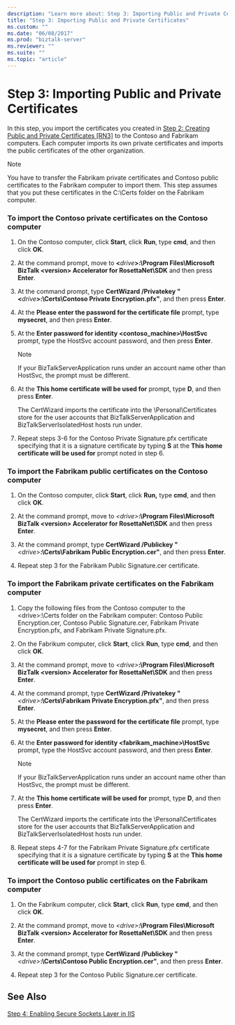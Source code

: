 ```yaml
---
description: "Learn more about: Step 3: Importing Public and Private Certificates"
title: "Step 3: Importing Public and Private Certificates"
ms.custom: ""
ms.date: "06/08/2017"
ms.prod: "biztalk-server"
ms.reviewer: ""
ms.suite: ""
ms.topic: "article"
---
```

# Step 3: Importing Public and Private Certificates
In this step, you import the certificates you created in [Step 2: Creating Public and Private Certificates &#91;RN3&#93;](../../adapters-and-accelerators/accelerator-rosettanet/step-2-creating-public-and-private-certificates.md) to the Contoso and Fabrikam computers. Each computer imports its own private certificates and imports the public certificates of the other organization.  
  
> [!NOTE]
>  You have to transfer the Fabrikam private certificates and Contoso public certificates to the Fabrikam computer to import them. This step assumes that you put these certificates in the C:\Certs folder on the Fabrikam computer.  
  
### To import the Contoso private certificates on the Contoso computer  
  
1. On the Contoso computer, click **Start**, click **Run**, type **cmd**, and then click **OK**.  
  
2. At the command prompt, move to **\<**<em>drive</em>**\>:\Program Files\Microsoft BizTalk \<version\> Accelerator for RosettaNet\SDK** and then press **Enter**.  
  
3. At the command prompt, type **CertWizard /Privatekey "\<**<em>drive</em>**\>:\Certs\Contoso Private Encryption.pfx"**, and then press **Enter**.  
  
4. At the **Please enter the password for the certificate file** prompt, type **mysecret**, and then press **Enter**.  
  
5. At the **Enter password for identity <contoso_machine>\HostSvc** prompt, type the HostSvc account password, and then press **Enter**.  
  
   > [!NOTE]
   >  If your BizTalkServerApplication runs under an account name other than HostSvc, the prompt must be different.  
  
6. At the **This home certificate will be used for** prompt, type **D**, and then press **Enter**.  
  
    The CertWizard imports the certificate into the \Personal\Certificates store for the user accounts that BizTalkServerApplication and BizTalkServerIsolatedHost hosts run under.  
  
7. Repeat steps 3-6 for the Contoso Private Signature.pfx certificate specifying that it is a signature certificate by typing **S** at the **This home certificate will be used for** prompt noted in step 6.  
  
### To import the Fabrikam public certificates on the Contoso computer  
  
1.  On the Contoso computer, click **Start**, click **Run,** type **cmd**, and then click **OK**.  
  
2.  At the command prompt, move to _\<drive\>_**:\Program Files\Microsoft BizTalk \<version\> Accelerator for RosettaNet\SDK** and then press **Enter**.  
  
3.  At the command prompt, type **CertWizard /Publickey "**_\<drive\>_**:\Certs\Fabrikam Public Encryption.cer"**, and then press **Enter**.  
  
4.  Repeat step 3 for the Fabrikam Public Signature.cer certificate.  
  
### To import the Fabrikam private certificates on the Fabrikam computer  
  
1.  Copy the following files from the Contoso computer to the \<drive\>:\Certs folder on the Fabrikam computer: Contoso Public Encryption.cer, Contoso Public Signature.cer, Fabrikam Private Encryption.pfx, and Fabrikam Private Signature.pfx.  
  
2.  On the Fabrikum computer, click **Start**, click **Run**, type **cmd**, and then click **OK**.  
  
3.  At the command prompt, move to _\<drive\>_**:\Program Files\Microsoft BizTalk \<version\> Accelerator for RosettaNet\SDK** and then press **Enter**.  
  
4.  At the command prompt, type **CertWizard /Privatekey "**_\<drive\>_**:\Certs\Fabrikam Private Encryption.pfx"**, and then press **Enter**.  
  
5.  At the **Please enter the password for the certificate file** prompt, type **mysecret**, and then press **Enter**.  
  
6.  At the **Enter password for identity <fabrikam_machine>\HostSvc** prompt, type the HostSvc account password, and then press **Enter**.  
  
    > [!NOTE]
    >  If your BizTalkServerApplication runs under an account name other than HostSvc, the prompt must be different.  
  
7.  At the **This home certificate will be used for** prompt, type **D**, and then press **Enter**.  
  
     The CertWizard imports the certificate into the \Personal\Certificates store for the user accounts that BizTalkServerApplication and BizTalkServerIsolatedHost hosts run under.  
  
8.  Repeat steps 4-7 for the Fabrikam Private Signature.pfx certificate specifying that it is a signature certificate by typing **S** at the **This home certificate will be used for** prompt in step 6.  
  
### To import the Contoso public certificates on the Fabrikam computer  
  
1.  On the Fabrikum computer, click **Start**, click **Run**, type **cmd**, and then click **OK**.  
  
2.  At the command prompt, move to _\<drive\>_**:\Program Files\Microsoft BizTalk \<version\> Accelerator for RosettaNet\SDK** and then press **Enter**.  
  
3.  At the command prompt, type **CertWizard /Publickey "**_\<drive\>_**:\Certs\Contoso Public Encryption.cer"**, and then press **Enter**.  
  
4.  Repeat step 3 for the Contoso Public Signature.cer certificate.  
  
## See Also  
 [Step 4: Enabling Secure Sockets Layer in IIS](../../adapters-and-accelerators/accelerator-rosettanet/step-4-enabling-secure-sockets-layer-in-iis.md)
